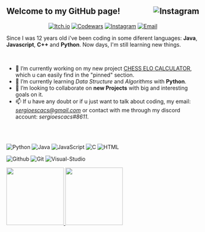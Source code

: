 ## Welcome to my GitHub page! [<img align="right" alt="Instagram" src="https://img.shields.io/github/followers/sergioescacs?style=social"/>][Github-user]


<p align="center">
<a href="https://sergioescacs.itch.io/" target = "_blank"><img alt="Itch.io" src="https://img.shields.io/badge/Itch.io-sergioescacs-blue?style=flat-square&logo=itch.io"></a>
<a href="https://www.codewars.com/users/sergioescacs"><img alt="Codewars" src="https://img.shields.io/badge/Codewars-sergioescacs-blue?style=flat-square&logo=codewars"></a>
<a href="https://www.instagram.com/von_rascher/"><img alt="Instagram" src="https://img.shields.io/badge/Instagram-von_rascher-blue?style=flat-square&logo=instagram"></a>
<a href="mailto:sergioescacs@gmail.com"><img alt="Email" src="https://img.shields.io/badge/Email-sergioescacs@gmail.com-blue?style=flat-square&logo=gmail"></a>
</p>

Since I was 12 years old i've been coding in some diferent languages: **Java**, **Javascript**, **C++** and **Python**. Now days, I'm still learning new things.

</br>

  - 🔭 I’m currently working on my new project [CHESS ELO CALCULATOR](https://github.com/sergioescacs/chess-elo), which u can easily find in the "pinned" section.
  - 🌱 I’m currently learning *Data Structure* and *Algorithms* with **Python**. 
  - 👯 I’m looking to collaborate on **new Projects** with big and interesting goals on it. 
  - 📫 If u have any doubt or if u just want to talk about coding, my email: *sergioescacs@gmail.com* or contact with me through my discord account: *sergioescacs#8611*. 

</br>
</br>


  ![Python](https://img.shields.io/badge/-Python-333333?style=flat&logo=python)
  ![Java](https://img.shields.io/badge/-Java-333333?style=flat&logo=Java&logoColor=007396)
  ![JavaScript](https://img.shields.io/badge/-JavaScript-333333?style=flat&logo=javascript)
  ![C](https://img.shields.io/badge/-C++-333333?style=flat&logo=C%2B%2B&logoColor=00599C)
  ![HTML](https://img.shields.io/badge/-HTML5-333333?style=flat&logo=HTML5)

  ![Github](https://img.shields.io/badge/-GitHub-333333?style=flat&logo=github)
  ![Git](https://img.shields.io/badge/-Git-333333?style=flat&logo=git)
  ![Visual-Studio](https://img.shields.io/badge/-Visual%20Studio%20Code-333333?style=flat&logo=visual-studio-code&logoColor=007ACC)

<a href="https://github.com/sergioescacs">
  <img height="150em" src="https://github-readme-stats.vercel.app/api?username=sergioescacs&theme=white&show_icons=true" />
  <img height="150em" src="https://github-readme-stats.vercel.app/api/top-langs/?username=sergioescacs&theme=white&layout=compact" />
</a>

</br>
</br>

[Itchio-store]: https://sergioescacs.itch.io/
[Codewars]: https://www.codewars.com/users/sergioescacs

[Python]: https://www.python.org/
[Java]: https://www.java.com/en/
[C]: https://docs.microsoft.com/en-us/cpp/?view=msvc-160
[Visual-Studio]: https://code.visualstudio.com/
[HTML]: https://en.wikipedia.org/wiki/HTML
[Github]: https://github.com/
[Git]: https://git-scm.com/
[Github-user]: https://github.com/sergioescacs/
